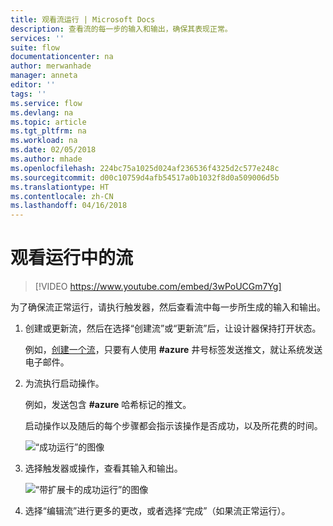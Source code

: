 ```yaml
---
title: 观看流运行 | Microsoft Docs
description: 查看流的每一步的输入和输出，确保其表现正常。
services: ''
suite: flow
documentationcenter: na
author: merwanhade
manager: anneta
editor: ''
tags: ''
ms.service: flow
ms.devlang: na
ms.topic: article
ms.tgt_pltfrm: na
ms.workload: na
ms.date: 02/05/2018
ms.author: mhade
ms.openlocfilehash: 224bc75a1025d024af236536f4325d2c577e248c
ms.sourcegitcommit: d00c10759d4afb54517a0b1032f8d0a509006d5b
ms.translationtype: HT
ms.contentlocale: zh-CN
ms.lasthandoff: 04/16/2018
---
```

# <a name="watch-your-flows-in-action"></a>观看运行中的流

>[!VIDEO https://www.youtube.com/embed/3wPoUCGm7Yg]

为了确保流正常运行，请执行触发器，然后查看流中每一步所生成的输入和输出。

1. 创建或更新流，然后在选择“创建流”或“更新流”后，让设计器保持打开状态。

     例如，[创建一个流](get-started-logic-flow.md)，只要有人使用 **#azure** 井号标签发送推文，就让系统发送电子邮件。
1. 为流执行启动操作。

    例如，发送包含 **#azure** 哈希标记的推文。

    启动操作以及随后的每个步骤都会指示该操作是否成功，以及所花费的时间。

    ![“成功运行”的图像](./media/see-a-flow-run/successful-flow-run.png)
1. 选择触发器或操作，查看其输入和输出。

    ![“带扩展卡的成功运行”的图像](./media/see-a-flow-run/successful-flow-expanded-cards.png)
1. 选择“编辑流”进行更多的更改，或者选择“完成”（如果流正常运行）。
